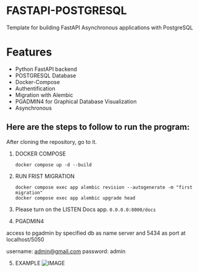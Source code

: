 # FASTAPI-POSTGRESQL
Template for building FastAPI Asynchronous applications with PostgreSQL

# Features
 - Python FastAPI backend
 - POSTGRESQL Database
 - Docker-Compose
 - Authentification
 - Migration with Alembic
 - PGADMIN4 for Graphical Database Visualization
 - Asynchronous

## Here are the steps to follow to run the program: 
After cloning the repository, go to it. 
 1. DOCKER COMPOSE
    ```
    docker compose up -d --build
    
    ```

 2. RUN FRIST MIGRATION
      ```
      docker compose exec app alembic revision --autogenerate -m "first migration"
      docker compose exec app alembic upgrade head
      ```
 3. Please turn on the LISTEN Docs app. `0.0.0.0:8000/docs`



 4. PGADMIN4
   
   access to pgadmin by specified db as name server and 5434 as port at localhost/5050
   
   username: admin@gmail.com
   password: admin
 
 5. EXAMPLE
    ![IMAGE](./img/img.png)
